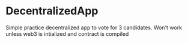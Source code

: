 # DecentralizedApp

Simple practice decentralized app to vote for 3 candidates. Won't work unless web3 is intialized and contract is compiled
